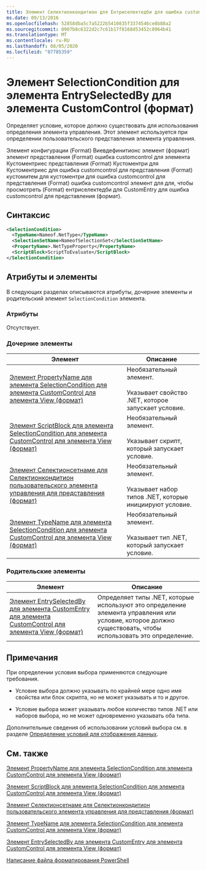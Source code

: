 ```yaml
---
title: Элемент Селектионкондитион для Ентриселектедби для ошибка customcontrol (Format) | Документация Майкрософт
ms.date: 09/13/2016
ms.openlocfilehash: 52858dba5c7a5222b5410835f3374546ce8b88a2
ms.sourcegitcommit: 0907b8c6322d2c7c61b17f8168d53452c8964b41
ms.translationtype: MT
ms.contentlocale: ru-RU
ms.lasthandoff: 08/05/2020
ms.locfileid: "87785359"
---
```

# <a name="selectioncondition-element-for-entryselectedby-for-customcontrol-format"></a>Элемент SelectionCondition для элемента EntrySelectedBy для элемента CustomControl (формат)

Определяет условие, которое должно существовать для использования определения элемента управления. Этот элемент используется при определении пользовательского представления элемента управления.

Элемент конфигурации (Format) Виевдефинитионс элемент (формат) элемент представления (Format) ошибка customcontrol для элемента Кустоментриес представления (Format) Кустоментри для Кустоментриес для ошибка customcontrol для представления (Format) кустомитем для кустоментри для ошибка customcontrol для представления (Format) ошибка customcontrol элемент для для, чтобы просмотреть (Format) ентриселектедби для CustomEntry для ошибка customcontrol для представления (формат).

## <a name="syntax"></a>Синтаксис

```xml
<SelectionCondition>
  <TypeName>Nameof.NetType</TypeName>
  <SelectionSetName>NameofSelectionSet</SelectionSetName>
  <PropertyName>.NetTypeProperty</PropertyName>
  <ScriptBlock>ScriptToEvaluate</ScriptBlock>
</SelectionCondition>
```

## <a name="attributes-and-elements"></a>Атрибуты и элементы

В следующих разделах описываются атрибуты, дочерние элементы и родительский элемент `SelectionCondition` элемента.

### <a name="attributes"></a>Атрибуты

Отсутствует.

### <a name="child-elements"></a>Дочерние элементы

|Элемент|Описание|
|-------------|-----------------|
|[Элемент PropertyName для элемента SelectionCondition для элемента CustomControl для элемента View (формат)](./propertyname-element-for-selectioncondition-for-customcontrol-for-view-format.md)|Необязательный элемент.<br /><br /> Указывает свойство .NET, которое запускает условие.|
|[Элемент ScriptBlock для элемента SelectionCondition для элемента CustomControl для элемента View (формат)](./scriptblock-element-for-selectioncondition-for-customcontrol-for-view-format.md)|Необязательный элемент.<br /><br /> Указывает скрипт, который запускает условие.|
|[Элемент Селектионсетнаме для Селектионкондитион пользовательского элемента управления для представления (формат)](./selectionsetname-element-for-selectioncondition-for-customcontrol-for-view-format.md)|Необязательный элемент.<br /><br /> Указывает набор типов .NET, которые инициируют условие.|
|[Элемент TypeName для элемента SelectionCondition для элемента CustomControl для элемента View (формат)](./typename-element-for-selectioncondition-for-customcontrol-for-view-format.md)|Необязательный элемент.<br /><br /> Указывает тип .NET, который запускает условие.|

### <a name="parent-elements"></a>Родительские элементы

|Элемент|Описание|
|-------------|-----------------|
|[Элемент EntrySelectedBy для элемента CustomEntry для элемента CustomControl для элемента View (формат)](./entryselectedby-element-for-customentry-for-customcontrol-for-view-format.md)|Определяет типы .NET, которые используют это определение элемента управления или условие, которое должно существовать, чтобы использовать это определение.|

## <a name="remarks"></a>Примечания

При определении условия выбора применяются следующие требования.

- Условие выбора должно указывать по крайней мере одно имя свойства или блок скрипта, но не может указывать и то и другое.

- Условие выбора может указывать любое количество типов .NET или наборов выбора, но не может одновременно указывать оба типа.

Дополнительные сведения об использовании условий выбора см. в разделе [Определение условий для отображения данных](./defining-conditions-for-displaying-data.md).

## <a name="see-also"></a>См. также

[Элемент PropertyName для элемента SelectionCondition для элемента CustomControl для элемента View (формат)](./propertyname-element-for-selectioncondition-for-customcontrol-for-view-format.md)

[Элемент ScriptBlock для элемента SelectionCondition для элемента CustomControl для элемента View (формат)](./scriptblock-element-for-selectioncondition-for-customcontrol-for-view-format.md)

[Элемент Селектионсетнаме для Селектионкондитион пользовательского элемента управления для представления (формат)](./selectionsetname-element-for-selectioncondition-for-customcontrol-for-view-format.md)

[Элемент TypeName для элемента SelectionCondition для элемента CustomControl для элемента View (формат)](./typename-element-for-selectioncondition-for-customcontrol-for-view-format.md)

[Элемент EntrySelectedBy для элемента CustomEntry для элемента CustomControl для элемента View (формат)](./entryselectedby-element-for-customentry-for-customcontrol-for-view-format.md)

[Написание файла форматирования PowerShell](./writing-a-powershell-formatting-file.md)
